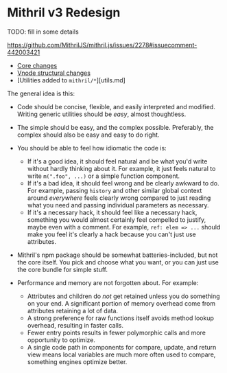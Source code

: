 # Mithril v3 Redesign

TODO: fill in some details

https://github.com/MithrilJS/mithril.js/issues/2278#issuecomment-442003421

- [Core changes](core.md)
- [Vnode structural changes](vnode-structure.md)
- [Utilities added to `mithril/*`][utils.md]

The general idea is this:

- Code should be concise, flexible, and easily interpreted and modified. Writing generic utilities should be *easy*, almost thoughtless.

- The simple should be easy, and the complex possible. Preferably, the complex should also be easy and easy to do right.

- You should be able to feel how idiomatic the code is:
    - If it's a good idea, it should feel natural and be what you'd write without hardly thinking about it. For example, it just feels natural to write `m(".foo", ...)` or a simple function component.
    - If it's a bad idea, it should feel wrong and be clearly awkward to do. For example, passing `history` and other similar global context around *everywhere* feels clearly wrong compared to just reading what you need and passing individual parameters as necessary.
    - If it's a necessary hack, it should feel like a necessary hack, something you would almost certainly feel compelled to justify, maybe even with a comment. For example, `ref: elem => ...` should make you feel it's clearly a hack because you can't just use attributes.

- Mithril's npm package should be somewhat batteries-included, but not the core itself. You pick and choose what you want, or you can just use the core bundle for simple stuff.

- Performance and memory are not forgotten about. For example:
    - Attributes and children do *not* get retained unless you do something on your end. A significant portion of memory overhead come from attributes retaining a lot of data.
    - A strong preference for raw functions itself avoids method lookup overhead, resulting in faster calls.
    - Fewer entry points results in fewer polymorphic calls and more opportunity to optimize.
    - A single code path in components for compare, update, and return view means local variables are much more often used to compare, something engines optimize better.
